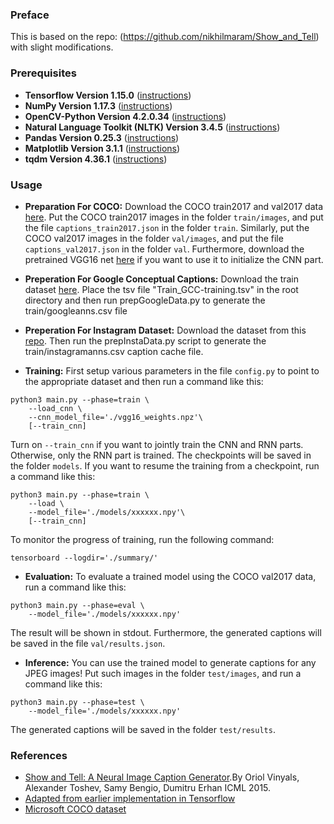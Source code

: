 ### Preface
This is based on the repo: (https://github.com/nikhilmaram/Show_and_Tell) with slight modifications.

### Prerequisites
* **Tensorflow Version 1.15.0** ([instructions](https://www.tensorflow.org/install/)) 
* **NumPy Version 1.17.3** ([instructions](https://scipy.org/install.html))
* **OpenCV-Python Version 4.2.0.34** ([instructions](https://pypi.python.org/pypi/opencv-python))
* **Natural Language Toolkit (NLTK) Version 3.4.5** ([instructions](http://www.nltk.org/install.html))
* **Pandas Version 0.25.3** ([instructions](https://scipy.org/install.html))
* **Matplotlib Version 3.1.1** ([instructions](https://scipy.org/install.html))
* **tqdm Version 4.36.1** ([instructions](https://pypi.python.org/pypi/tqdm))

### Usage
* **Preparation For COCO:** Download the COCO train2017 and val2017 data [here](http://cocodataset.org/#download). Put the COCO train2017 images in the folder `train/images`, and put the file `captions_train2017.json` in the folder `train`. Similarly, put the COCO val2017 images in the folder `val/images`, and put the file `captions_val2017.json` in the folder `val`. Furthermore, download the pretrained VGG16 net [here](https://ucsb.box.com/s/pj4gg3vpei57cf9xewttoqn01qqa3uj4)  if you want to use it to initialize the CNN part.

* **Preperation For Google Conceptual Captions:** Download the train dataset [here](https://ai.google.com/research/ConceptualCaptions). Place the tsv file "Train_GCC-training.tsv" in the root directory and then run prepGoogleData.py to generate the train/googleanns.csv file

* **Preperation For Instagram Dataset:** Download the dataset from this [repo](https://github.com/cesc-park/attend2u). Then run the prepInstaData.py script to generate the train/instagramanns.csv caption cache file.

* **Training:**
First setup various parameters in the file `config.py` to point to the appropriate dataset and then run a command like this:
```shell
python3 main.py --phase=train \
    --load_cnn \
    --cnn_model_file='./vgg16_weights.npz'\
    [--train_cnn]
```
Turn on `--train_cnn` if you want to jointly train the CNN and RNN parts. Otherwise, only the RNN part is trained. The checkpoints will be saved in the folder `models`. If you want to resume the training from a checkpoint, run a command like this:
```shell
python3 main.py --phase=train \
    --load \
    --model_file='./models/xxxxxx.npy'\
    [--train_cnn]
```
To monitor the progress of training, run the following command:
```shell
tensorboard --logdir='./summary/'
```

* **Evaluation:**
To evaluate a trained model using the COCO val2017 data, run a command like this:
```shell
python3 main.py --phase=eval \
    --model_file='./models/xxxxxx.npy'
```
The result will be shown in stdout. Furthermore, the generated captions will be saved in the file `val/results.json`.

* **Inference:**
You can use the trained model to generate captions for any JPEG images! Put such images in the folder `test/images`, and run a command like this:
```shell
python3 main.py --phase=test \
    --model_file='./models/xxxxxx.npy'
```
The generated captions will be saved in the folder `test/results`.

### References
* [Show and Tell: A Neural Image Caption Generator](https://arxiv.org/pdf/1411.4555.pdf).By Oriol Vinyals, Alexander Toshev, Samy Bengio, Dumitru Erhan ICML 2015.
* [Adapted from earlier implementation in Tensorflow](https://github.com/DeepRNN/image_captioning)
* [Microsoft COCO dataset](http://mscoco.org/)